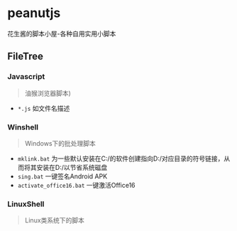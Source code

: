 # peanutjs
花生酱的脚本小屋-各种自用实用小脚本

## FileTree
### Javascript
> 油猴浏览器脚本)

- `*.js` 如文件名描述
 
### Winshell
> Windows下的批处理脚本

- `mklink.bat` 为一些默认安装在C:/的软件创建指向D:/对应目录的符号链接，从而将其安装在D:/以节省系统磁盘
- `sing.bat` 一键签名Android APK
- `activate_office16.bat` 一键激活Office16
 
### LinuxShell
> Linux类系统下的脚本
